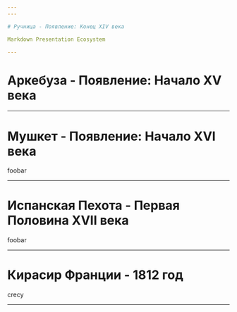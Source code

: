 ```yaml
---
---

# Ручница - Появление: Конец XIV века

Markdown Presentation Ecosystem

---
```


# Аркебуза - Появление: Начало XV века

---

# Мушкет - Появление: Начало XVI века

foobar

---

# Испанская Пехота - Первая Половина XVII века

foobar

---

# Кирасир Франции - 1812 год

crecy

---
